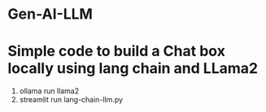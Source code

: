 # Gen-AI-LLM

# Simple code to build a Chat box locally using lang chain and LLama2

1. ollama run llama2
2. streamlit run lang-chain-llm.py
